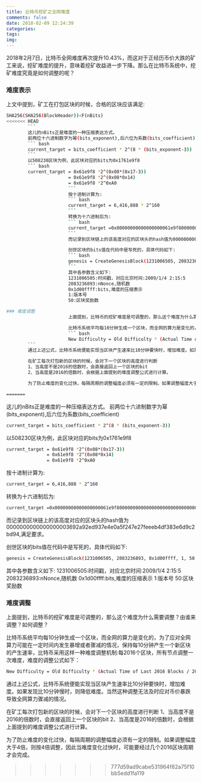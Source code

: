 ```yaml
---
title: 比特币挖矿之全网难度
comments: false
date: 2018-02-09 12:24:39
categories:
tags:
img:
---
```


2018年2月7日，比特币全网难度再次提升10.43%，而这对于正经历币价大跌的矿工来说，挖矿难度的提升，意味着挖矿收益进一步下降。那么在比特币系统中，挖矿难度究竟是如何调整的呢？

### 难度表示
上文中提到，矿工在打包区块的时候，合格的区块应该满足:
``` bash
SHA256(SHA256(BlockHeader))<F(nBits)
<<<<<<< HEAD
		```
		这儿的nBits正是难度的一种压缩表达方式。
		前两位十六进制数字为幂(bits_exponent),后六位为系数(bits_coefficient)
		``` bash
		current_target = bits_coefficient * 2^(8 * (bits_exponent-3))
		```
		以508230区块为例，此区块对应的bits为0x1761e9f8
		``` bash
		current_target = 0x61e9f8 *2^(0x08*(0x17-3))
		               = 0x61e9f8 *2^(0x08*0x14)
		               = 0x61e9f8 *2^0xA0
					   ```
					   按十进制计算为:
					   ``` bash
					   current_target = 6,416,888 * 2^160
					   ```
					   转换为十六进制后为:
					   ``` bash
					   current_target =0x00000000000000000061e9f80000000000000000000000000000000000000000
					   ```
					   而记录到区块链上的该高度对应的区块头的hash值为0000000000000000003692a92ed937e4e0a5f247e27feeeb4df383e6d9c2bd94,满足要求。

					   创世区块的bits值在代码中是写死的，具体代码如下:
					   ``` bash
					   genesis = CreateGenesisBlock(1231006505, 2083236893, 0x1d00ffff, 1, 50 * COIN);
					   ```
					   其中各参数含义如下:
					   1231006505:时间戳，对应北京时间:2009/1/4 2:15:5
					   2083236893:nNonce,随机数
					   0x1d00ffff:bits,难度的压缩表示
					   1:版本号
					   50:区块奖励数

### 难度调整
					   上面提到，比特币的挖矿难度是可调整的，那么这个难度为什么需要调整？由谁来调整？如何调整？

					   比特币系统平均每10分钟生成一个区块，而全网的算力是变化的，为了应对全网算力可能在一定时间内发生暴增或者骤减的情况，保持每10分钟产生一个新区块的产生速率，比特币采用这样一种难度调整机制:每2016个区块，所有节点调整一次难度，难度的调整公式如下：
					   ``` bash
					   New Difficulty = Old Difficulty * (Actual Time of Last 2016 Blocks / 20160 minutes)
		```
		通过上述公式，比特币系统便能实现当区块产生速率比10分钟要快时，增加难度。如果发现比10分钟慢时，则降低难度。当然这种调整无法及时应对币价暴跌导致全网算力骤减的情况。

		在矿工每次打包新的区块的时候，会对下一个区块的高度进行判断
		1、当高度不是2016的倍数时，会直接返回上一个区块的bit
		2、当高度是2016的倍数时，会根据上面提到的难度调整公式进行计算。

		为了防止难度的变化过快，每隔周期的调整幅度必须有一定的限制。如果调整幅度大于4倍，则按4倍调整，因此当难度变化过快时，可能要经过几个2016区块周期才会完成。

=======
```
这儿的nBits正是难度的一种压缩表达方式。
前两位十六进制数字为幂(bits_exponent),后六位为系数(bits_coefficient)
``` bash
current_target = bits_coefficient * 2^(8 * (bits_exponent-3))
```
以508230区块为例，此区块对应的bits为0x1761e9f8
``` bash
current_target = 0x61e9f8 *2^(0x08*(0x17-3))
               = 0x61e9f8 *2^(0x08*0x14)
               = 0x61e9f8 *2^0xA0
```
按十进制计算为:
``` bash
current_target = 6,416,888 * 2^160
```
转换为十六进制后为:
``` bash
current_target =0x00000000000000000061e9f80000000000000000000000000000000000000000
```
而记录到区块链上的该高度对应的区块头的hash值为0000000000000000003692a92ed937e4e0a5f247e27feeeb4df383e6d9c2bd94,满足要求。

创世区块的bits值在代码中是写死的，具体代码如下:
``` bash
genesis = CreateGenesisBlock(1231006505, 2083236893, 0x1d00ffff, 1, 50 * COIN);
```
其中各参数含义如下:
1231006505:时间戳，对应北京时间:2009/1/4 2:15:5
2083236893:nNonce,随机数
0x1d00ffff:bits,难度的压缩表示
1:版本号
50:区块奖励数

### 难度调整
上面提到，比特币的挖矿难度是可调整的，那么这个难度为什么需要调整？由谁来调整？如何调整？

比特币系统平均每10分钟生成一个区块，而全网的算力是变化的，为了应对全网算力可能在一定时间内发生暴增或者骤减的情况，保持每10分钟产生一个新区块的产生速率，比特币采用这样一种难度调整机制:每2016个区块，所有节点调整一次难度，难度的调整公式如下：
``` bash
New Difficulty = Old Difficulty * (Actual Time of Last 2016 Blocks / 20160 minutes)
```
通过上述公式，比特币系统便能实现当区块产生速率比10分钟要快时，增加难度。如果发现比10分钟慢时，则降低难度。当然这种调整无法及时应对币价暴跌导致全网算力骤减的情况。

在矿工每次打包新的区块的时候，会对下一个区块的高度进行判断
1、当高度不是2016的倍数时，会直接返回上一个区块的bit
2、当高度是2016的倍数时，会根据上面提到的难度调整公式进行计算。

为了防止难度的变化过快，每隔周期的调整幅度必须有一定的限制。如果调整幅度大于4倍，则按4倍调整，因此当难度变化过快时，可能要经过几个2016区块周期才会完成。
>>>>>>> 777d59ad9cabe531964f82a75f10bb5edd1fa119


